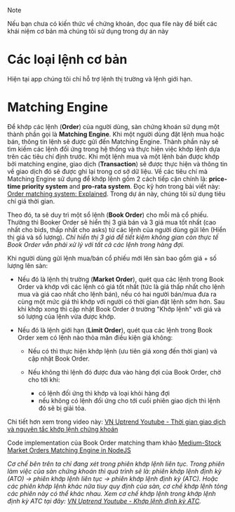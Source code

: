 > [!NOTE]  
> Nếu bạn chưa có kiến thức về chứng khoán, đọc qua file này để biết các khái niệm cơ bản mà chúng tôi sử dụng trong dự án này

# Các loại lệnh cơ bản

Hiện tại app chúng tôi chỉ hỗ trợ lệnh thị trường và lệnh giới hạn.
# Matching Engine 

Để khớp các lệnh (**Order**) của người dùng, sàn chứng khoán sử dụng một thành phần gọi là **Matching Engine**. Khi một người dùng đặt lệnh mua hoặc bán, thông tin lệnh sẽ được gửi đến Matching Engine. Thành phần này sẽ tìm kiếm các lệnh đối ứng trong hệ thống và thực hiện việc khớp lệnh dựa trên các tiêu chí định trước. Khi một lệnh mua và một lệnh bán được khớp bởi matching engine, giao dịch (**Transaction**) sẽ được thực hiện và thông tin về giao dịch đó sẽ được ghi lại trong cơ sở dữ liệu. Về các tiêu chí mà Matching Engine sử dụng để khớp lệnh gồm 2 cách tiếp cận chính là: **price-time priority system** and **pro-rata system**. Đọc kỹ hơn trong bài viết này: [Order matching system: Explained](https://tiomarkets.com/article/order-matching-system-guide). Trong dự án này, chúng tôi sử dụng tiêu chí giá thời gian.

Theo đó, ta sẽ duy trì một sổ lệnh (**Book Order**) cho mỗi mã cổ phiếu. Thường thì Booker Order sẽ hiển thị 3 giá bán và 3 giá mua tốt nhất (cao nhất cho bids, thấp nhất cho asks) từ các lệnh của người dùng gửi lên (Hiển thị giá và số lượng). *Chỉ hiển thị 3 giá để tiết kiệm không gian còn thực tế Book Order vẫn phải xử lý với tất cả các lệnh trong hàng đợi.*

Khi người dùng gửi lệnh mua/bán cổ phiếu mới lên sàn bao gồm giá + số lượng lên sàn:

- Nếu đó là lệnh thị trường (**Market Order**), quét qua các lệnh trong Book Order và khớp với các lệnh có giá tốt nhất (tức là giá thấp nhất cho lệnh mua và giá cao nhất cho lệnh bán), nếu có hai người bán/mua đưa ra cùng một mức giá thì khớp với người có thời gian đặt lệnh sớm hơn. Sau khi khớp xong thì cập nhật Book Order ở trường "Khớp lệnh" với giá và só lượng của lệnh vừa được khớp.

- Nếu đó là lệnh giới hạn (**Limit Order**), quét qua các lệnh trong Book Order xem có lệnh nào thỏa mãn điều kiện giá không:
    - Nếu có thì thực hiện khớp lệnh (ưu tiên giá xong đến thời gian) và cập nhật Book Order.

    - Nếu không thì lệnh đó được đưa vào hàng đợi của Book Order, chờ cho tới khi:
        - có lệnh đối ứng thì khớp và loại khỏi hàng đợi 
        - nếu không có lệnh đối ứng cho tới cuối phiên giao dịch thì lệnh đó sẽ bị giải tỏa.

Chi tiết hơn xem trong video này: [VN Uptrend Youtube - Thời gian giao dịch và nguyên tắc khớp lệnh chứng khoán](https://youtu.be/3SJRObB-SUk?si=IJGkCBmZT9izFHvR)

Code implementation của Book Order matching tham khảo [Medium-Stock Market Orders Matching Engine in NodeJS](https://jindalujjwal0720.medium.com/stock-market-order-book-orders-matching-engine-in-nodejs-3dff82f70080)

*Cơ chế bên trên ta chỉ đang xét trong phiên khớp lệnh liên tục. Trong phiên làm việc của sàn chứng khoán thì quá trình sẽ là: phiên khớp lệnh định kỳ (ATO) -> phiên khớp lệnh liên tục -> phiên khớp lệnh định kỳ (ATC). Hoặc các phiên khớp lệnh khác nữa tiuy quy định của sàn, cơ chế khớp lệnh tỏng các phiên này có thể khác nhau. Xem cơ chế khớp lệnh trong khớp lệnh định kỳ ATC tại đây: [VN Uptrend Youtube - Khớp lệnh định kỳ ATC](https://youtu.be/8k5EiRoNWtg?si=GzVQjQsGTGURF_TQ).*